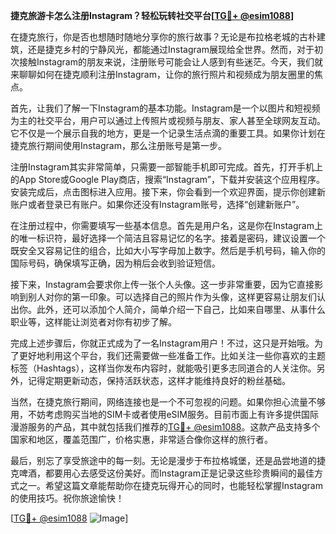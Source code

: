 **捷克旅游卡怎么注册Instagram？轻松玩转社交平台[[TG💪+ @esim1088](https://t.me/s/esim1088)]**

在捷克旅行，你是否也想随时随地分享你的旅行故事？无论是布拉格老城的古朴建筑，还是捷克乡村的宁静风光，都能通过Instagram展现给全世界。然而，对于初次接触Instagram的朋友来说，注册账号可能会让人感到有些迷茫。今天，我们就来聊聊如何在捷克顺利注册Instagram，让你的旅行照片和视频成为朋友圈里的焦点。

首先，让我们了解一下Instagram的基本功能。Instagram是一个以图片和短视频为主的社交平台，用户可以通过上传照片或视频与朋友、家人甚至全球网友互动。它不仅是一个展示自我的地方，更是一个记录生活点滴的重要工具。如果你计划在捷克旅行期间使用Instagram，那么注册账号是第一步。

注册Instagram其实非常简单，只需要一部智能手机即可完成。首先，打开手机上的App Store或Google Play商店，搜索“Instagram”，下载并安装这个应用程序。安装完成后，点击图标进入应用。接下来，你会看到一个欢迎界面，提示你创建新账户或者登录已有账户。如果你还没有Instagram账号，选择“创建新账户”。

在注册过程中，你需要填写一些基本信息。首先是用户名，这是你在Instagram上的唯一标识符，最好选择一个简洁且容易记忆的名字。接着是密码，建议设置一个既安全又容易记住的组合，比如大小写字母加上数字。然后是手机号码，输入你的国际号码，确保填写正确，因为稍后会收到验证短信。

接下来，Instagram会要求你上传一张个人头像。这一步非常重要，因为它直接影响到别人对你的第一印象。可以选择自己的照片作为头像，这样更容易让朋友们认出你。此外，还可以添加个人简介，简单介绍一下自己，比如来自哪里、从事什么职业等，这样能让浏览者对你有初步了解。

完成上述步骤后，你就正式成为了一名Instagram用户！不过，这只是开始哦。为了更好地利用这个平台，我们还需要做一些准备工作。比如关注一些你喜欢的主题标签（Hashtags），这样当你发布内容时，就能吸引更多志同道合的人关注你。另外，记得定期更新动态，保持活跃状态，这样才能维持良好的粉丝基础。

当然，在捷克旅行期间，网络连接也是一个不可忽视的问题。如果你担心流量不够用，不妨考虑购买当地的SIM卡或者使用eSIM服务。目前市面上有许多提供国际漫游服务的产品，其中就包括我们推荐的[TG💪+ @esim1088](https://t.me/s/esim1088)。这款产品支持多个国家和地区，覆盖范围广，价格实惠，非常适合像你这样的旅行者。

最后，别忘了享受旅途中的每一刻。无论是漫步于布拉格城堡，还是品尝地道的捷克啤酒，都要用心去感受这份美好。而Instagram正是记录这些珍贵瞬间的最佳方式之一。希望这篇文章能帮助你在捷克玩得开心的同时，也能轻松掌握Instagram的使用技巧。祝你旅途愉快！

[[TG💪+ @esim1088](https://t.me/s/esim1088) ![Image](https://i.postimg.cc/4NQfJmqS/Snipaste-2025-05-13-00-14-12.png)]